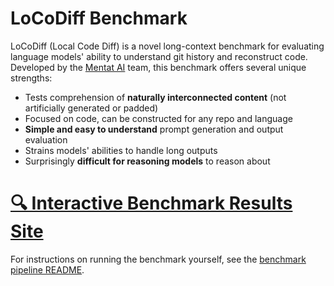 # LoCoDiff Benchmark

LoCoDiff (Local Code Diff) is a novel long-context benchmark for evaluating language models' ability to understand git history and reconstruct code. Developed by the [Mentat AI](https://mentat.ai) team, this benchmark offers several unique strengths:

- Tests comprehension of **naturally interconnected content** (not artificially generated or padded)
- Focused on code, can be constructed for any repo and language
- **Simple and easy to understand** prompt generation and output evaluation
- Strains models' abilities to handle long outputs
- Surprisingly **difficult for reasoning models** to reason about

# [🔍 Interactive Benchmark Results Site](https://abanteai.github.io/LoCoDiff-bench/)

For instructions on running the benchmark yourself, see the [benchmark pipeline README](benchmark_pipeline/README.md).
